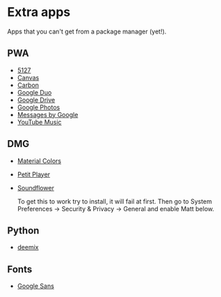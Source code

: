 # Extra apps

Apps that you can't get from a package manager (yet!).

## PWA

- [5127](https://web.5217.app/)
- [Canvas](https://canvas.apps.chrome/)
- [Carbon](https://carbon.now.sh/)
- [Google Duo](https://duo.google.com/)
- [Google Drive](https://drive.google.com/)
- [Google Photos](https://photos.google.com/)
- [Messages by Google](https://messages.google.com/)
- [YouTube Music](https://music.youtube.com/)

## DMG

- [Material Colors](https://github.com/romannurik/MaterialColorsApp/releases/tag/v2.0.1)
- [Petit Player](https://getpetit.github.io/)
- [Soundflower](https://github.com/mattingalls/Soundflower/releases/tag/2.0b2)

  To get this to work try to install, it will fail at first.
  Then go to System Preferences → Security & Privacy → General and enable Matt below.

## Python

- [deemix](https://t.me/s/getdeemix)

## Fonts

- [Google Sans](https://www.cufonfonts.com/font/google-sans)
